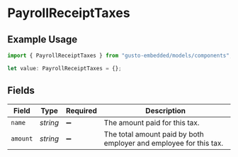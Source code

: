 # PayrollReceiptTaxes

## Example Usage

```typescript
import { PayrollReceiptTaxes } from "gusto-embedded/models/components";

let value: PayrollReceiptTaxes = {};
```

## Fields

| Field                                                             | Type                                                              | Required                                                          | Description                                                       |
| ----------------------------------------------------------------- | ----------------------------------------------------------------- | ----------------------------------------------------------------- | ----------------------------------------------------------------- |
| `name`                                                            | *string*                                                          | :heavy_minus_sign:                                                | The amount paid for this tax.                                     |
| `amount`                                                          | *string*                                                          | :heavy_minus_sign:                                                | The total amount paid by both employer and employee for this tax. |